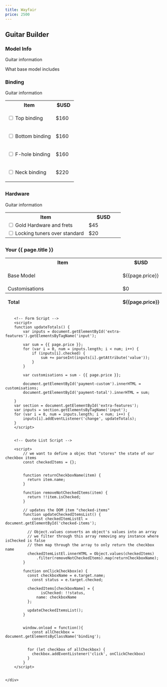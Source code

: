 ```yaml
---
title: Wayfair
price: 2500
---
```


<!-- Main -->
<div id="main" class="alt">
<section>
	<div class="inner row" id="extra-features">
		<div class="12u 12u(small)">
			<h1>Guitar Builder</h1>
		</div>
		<div class="8u 12u(small)">
			<h3>Model Info</h3>
			<p>Guitar information</p>
			<p>What base model includes</p>
			<!-- Other Stuff -->
			<!-- Binding -->
			<section style="box-sizing: border-box; padding-right: 2em; margin-bottom: 2em;">
				<h3>Binding</h3>
				<p>Guitar information</p>
			  	<table class="alt">
					<tbody>
						<tr> 
							<th width="70%">Item</th>
			    			<th width="30%">$USD</th>
			    		</tr>
			    		<tr>
			    			<td>
			    				<input class="binding" value="160" type="checkbox" id="Checkbox1" data-toggle="checkbox"> 
			    				<label class="checkbox" for="Checkbox1">Top binding</label>
			    			</td>
			    			<td>
			    				<p>$160</p>
			    			</td>
			    		</tr>
			    		<tr>
			    			<td>
			    				<input class="binding" value="160"  type="checkbox" id="Checkbox2" data-toggle="checkbox"> 
								<label class="checkbox" for="Checkbox2">Bottom binding</label>
							</td>
							<td>
								<p>$160</p>
							</td>
						</tr>
						<tr>
			    			<td>
			    				<input class="binding" value="160"  type="checkbox" id="Checkbox3" data-toggle="checkbox"> 
								<label class="checkbox" for="Checkbox3">F-hole binding</label>
							</td>
							<td>
								<p>$160</p>
							</td>
						</tr>
						<tr>
			    			<td>
			    				<input class="binding" value="220"  type="checkbox" id="Checkbox4" data-toggle="checkbox"> 
								<label class="checkbox" for="Checkbox4">Neck binding</label>
							</td>
							<td>
								<p>$220</p>
							</td>
						</tr>
					</tbody>
				</table>
			</section>
			<!-- Hardware -->
			<section style="box-sizing: border-box; padding-right: 2em; margin-bottom: 2em;">
				<h3>Hardware</h3>
				<p>Guitar information</p>
				<table class="alt">
					<tbody>
						<tr> 
							<th width="70%">Item</th>
			    			<th width="30%">$USD</th>
			    		</tr>
						<tr>
							<td>
								<input class="quoteItem" value="45" type="checkbox" id="hardware1" data-toggle="checkbox" name="Gold Hardware and frets"> 
			    				<label class="checkbox" for="hardware1">Gold Hardware and frets</label>
							</td>
							<td>$45</td>
						</tr>
						<tr>
							<td>
								<input class="quoteItem" value="20" type="checkbox" id="hardware2" data-toggle="checkbox" name="Locking tuners over standard"> 
			    				<label class="checkbox" for="hardware2">Locking tuners over standard</label>
							</td>
							<td>$20</td>
						</tr>
					</tbody>
				</table>
			</section>
		</div>
		<div class="box 4u 12u(small) sticky-quote">
			<div class="">
				<h3>Your {{ page.title }}</h3>
				<table>
					<tbody>
						<tr> 
							<th width="70%">Item</th>
			    			<th width="30%">$USD</th>
			    		</tr>
			    		<tr>
							<td width="80%">
								<p>Base Model</p>
							</td>
							<td width="20%">
								$<span>{{page.price}}</span>
							</td>
						</tr>
						<tr>
							<td width="80%">
								Customisations
							</td>
							<td width="20%">
								$<span id="payment-custom">0</span>
							</td>
						</tr>
						<tfoot style="font-weight: 600;">
							<td width="80%">
								<p>Total</p>
							</td>
							<td width="20%">
								$<span id="payment-total">{{page.price}}</span>
							</td>
						</tfoot>
			        </tbody>
			    </table>
			</div>
		</div>


		<!-- Form Script -->
		<script>
		function updateTotals() {
		    var inputs = document.getElementById('extra-features').getElementsByTagName('input');

		    var sum = {{ page.price }};
		    for (var i = 0, num = inputs.length; i < num; i++) {
		        if (inputs[i].checked) {
		            sum += parseInt(inputs[i].getAttribute('value'));
		        }
		    }

		    var customisations = sum - {{ page.price }};

		    document.getElementById('payment-custom').innerHTML = customisations;
		    document.getElementById('payment-total').innerHTML = sum;
		    
		}
		var section = document.getElementById('extra-features');
		var inputs = section.getElementsByTagName('input');
		for (var i = 0, num = inputs.length; i < num; i++) {
		    inputs[i].addEventListener('change', updateTotals);
		}
		</script>


		<!-- Quote List Script -->

		<script>
			// we want to define a objec that "stores" the state of our checkbox items
			const checkedItems = {};


			function returnCheckboxName(item) {  
			  return item.name;
			}

			function removeNotCheckedItems(item) {  
			  return !!item.isChecked;
			}

			// updates the DOM item "checked-items"
			function updateCheckedItemsList() {
				const checkedItemListEl = document.getElementById('checked-items');
			    
			  // Object.values converts an object's values into an array 
			  // we filter through this array removing any instance where isChecked is false
			  // then map through the array to only return the checkbox name
			  checkedItemListEl.innerHTML = Object.values(checkedItems)
			      .filter(removeNotCheckedItems).map(returnCheckboxName);
			}

			function onClickCheckbox(e) {
			  const checkboxName = e.target.name;
				const status = e.target.checked;

			  checkedItems[checkboxName] = {
			  		isChecked: !!status,
			      name: checkboxName
			  };
			  
			  updateCheckedItemsList();
			}


			window.onload = function(){
				const allCheckbox = document.getElementsByClassName('binding');
			  
			  
			  for (let checkbox of allCheckbox) {
			    checkbox.addEventListener('click', onClickCheckbox)
			  }
			}
		</script>


	</div>
</section>
</div>